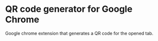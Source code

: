 # QR code generator for Google Chrome

Google chrome extension that generates a QR code for the opened tab.